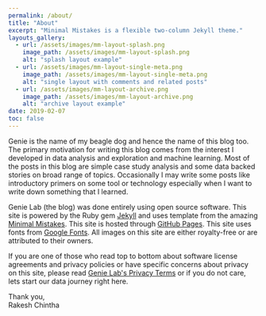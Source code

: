 ```yaml
---
permalink: /about/
title: "About"
excerpt: "Minimal Mistakes is a flexible two-column Jekyll theme."
layouts_gallery:
  - url: /assets/images/mm-layout-splash.png
    image_path: /assets/images/mm-layout-splash.png
    alt: "splash layout example"
  - url: /assets/images/mm-layout-single-meta.png
    image_path: /assets/images/mm-layout-single-meta.png
    alt: "single layout with comments and related posts"
  - url: /assets/images/mm-layout-archive.png
    image_path: /assets/images/mm-layout-archive.png
    alt: "archive layout example"
date: 2019-02-07
toc: false
---
```


Genie is the name of my beagle dog and hence the name of this blog too. The primary motivation for writing this blog comes from the interest I developed
in data analysis and exploration and machine learning. Most of the posts in this blog are simple case study analysis and some 
data backed stories on broad range of topics. Occasionally I may write some posts like introductory primers
on some tool or technology especially when I want to write down something that I learned.  

Genie Lab (the blog) was done entirely using open source software. This site is powered by the Ruby gem [Jekyll](https://github.com/jekyll/jekyll) and uses template from the amazing [Minimal Mistakes](https://mademistakes.com/work/minimal-mistakes-jekyll-theme/).  This site is hosted through [GitHub Pages](https://pages.github.com/). This site uses fonts from [Google Fonts](https://fonts.google.com/). 
All images on this site are either royalty-free or are attributed to their owners.

If you are one of those who read top to bottom about software license agreements and privacy policies 
or have specific concerns about privacy on this site, please read [Genie Lab's Privacy Terms](/privacy/) or if you do not care, lets start our data journey right here.

Thank you, <br/>
Rakesh Chintha